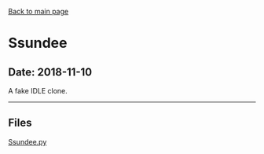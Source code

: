 [Back to main page](/)

# Ssundee

## Date: 2018-11-10

A fake IDLE clone.

-----

## Files

[Ssundee.py](Ssundee.py)